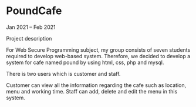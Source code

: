 # PoundCafe
Jan 2021 – Feb 2021

Project description

For Web Secure Programming subject, my group consists of seven students required to develop web-based system. Therefore, we decided to develop a system for cafe named pound by using html, css, php and mysql.

There is two users which is customer and staff.

Customer can view all the information regarding the cafe such as location, menu and working time.
Staff can add, delete and edit the menu in this system.
